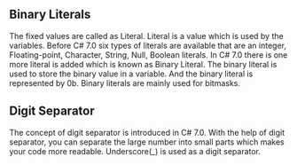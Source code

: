 ## Binary Literals

The fixed values are called as Literal. Literal is a value which is used by the variables. Before C# 7.0 six types of literals are available that are an integer, Floating-point, Character, String, Null, Boolean literals. In C# 7.0 there is one more literal is added which is known as Binary Literal. The binary literal is used to store the binary value in a variable. And the binary literal is represented by 0b. Binary literals are mainly used for bitmasks.


## Digit Separator
The concept of digit separator is introduced in C# 7.0. With the help of digit separator, you can separate the large number into small parts which makes your code more readable. Underscore(_) is used as a digit separator.
